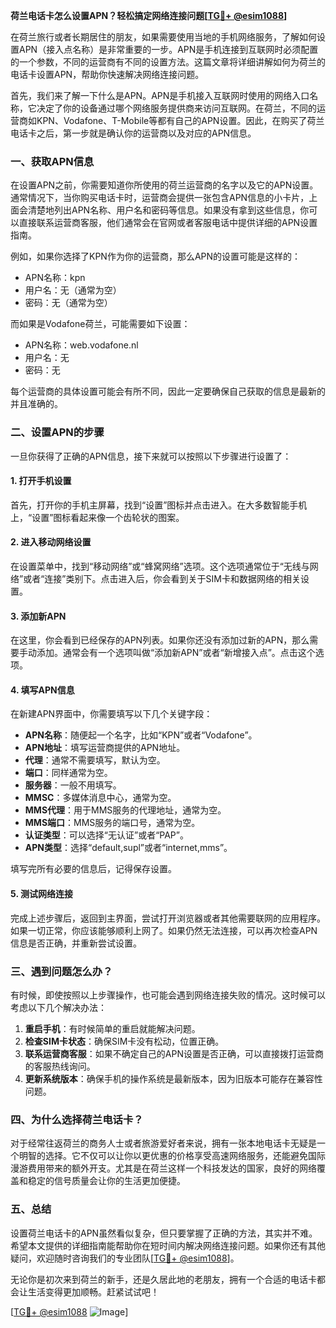 **荷兰电话卡怎么设置APN？轻松搞定网络连接问题[[TG💪+ @esim1088](https://t.me/s/esim1088)]**

在荷兰旅行或者长期居住的朋友，如果需要使用当地的手机网络服务，了解如何设置APN（接入点名称）是非常重要的一步。APN是手机连接到互联网时必须配置的一个参数，不同的运营商有不同的设置方法。这篇文章将详细讲解如何为荷兰的电话卡设置APN，帮助你快速解决网络连接问题。

首先，我们来了解一下什么是APN。APN是手机接入互联网时使用的网络入口名称，它决定了你的设备通过哪个网络服务提供商来访问互联网。在荷兰，不同的运营商如KPN、Vodafone、T-Mobile等都有自己的APN设置。因此，在购买了荷兰电话卡之后，第一步就是确认你的运营商以及对应的APN信息。

### **一、获取APN信息**
在设置APN之前，你需要知道你所使用的荷兰运营商的名字以及它的APN设置。通常情况下，当你购买电话卡时，运营商会提供一张包含APN信息的小卡片，上面会清楚地列出APN名称、用户名和密码等信息。如果没有拿到这些信息，你可以直接联系运营商客服，他们通常会在官网或者客服电话中提供详细的APN设置指南。

例如，如果你选择了KPN作为你的运营商，那么APN的设置可能是这样的：
- APN名称：kpn
- 用户名：无（通常为空）
- 密码：无（通常为空）

而如果是Vodafone荷兰，可能需要如下设置：
- APN名称：web.vodafone.nl
- 用户名：无
- 密码：无

每个运营商的具体设置可能会有所不同，因此一定要确保自己获取的信息是最新的并且准确的。

### **二、设置APN的步骤**
一旦你获得了正确的APN信息，接下来就可以按照以下步骤进行设置了：

#### **1. 打开手机设置**
首先，打开你的手机主屏幕，找到“设置”图标并点击进入。在大多数智能手机上，“设置”图标看起来像一个齿轮状的图案。

#### **2. 进入移动网络设置**
在设置菜单中，找到“移动网络”或“蜂窝网络”选项。这个选项通常位于“无线与网络”或者“连接”类别下。点击进入后，你会看到关于SIM卡和数据网络的相关设置。

#### **3. 添加新APN**
在这里，你会看到已经保存的APN列表。如果你还没有添加过新的APN，那么需要手动添加。通常会有一个选项叫做“添加新APN”或者“新增接入点”。点击这个选项。

#### **4. 填写APN信息**
在新建APN界面中，你需要填写以下几个关键字段：
- **APN名称**：随便起一个名字，比如“KPN”或者“Vodafone”。
- **APN地址**：填写运营商提供的APN地址。
- **代理**：通常不需要填写，默认为空。
- **端口**：同样通常为空。
- **服务器**：一般不用填写。
- **MMSC**：多媒体消息中心，通常为空。
- **MMS代理**：用于MMS服务的代理地址，通常为空。
- **MMS端口**：MMS服务的端口号，通常为空。
- **认证类型**：可以选择“无认证”或者“PAP”。
- **APN类型**：选择“default,supl”或者“internet,mms”。

填写完所有必要的信息后，记得保存设置。

#### **5. 测试网络连接**
完成上述步骤后，返回到主界面，尝试打开浏览器或者其他需要联网的应用程序。如果一切正常，你应该能够顺利上网了。如果仍然无法连接，可以再次检查APN信息是否正确，并重新尝试设置。

### **三、遇到问题怎么办？**
有时候，即使按照以上步骤操作，也可能会遇到网络连接失败的情况。这时候可以考虑以下几个解决办法：

1. **重启手机**：有时候简单的重启就能解决问题。
2. **检查SIM卡状态**：确保SIM卡没有松动，位置正确。
3. **联系运营商客服**：如果不确定自己的APN设置是否正确，可以直接拨打运营商的客服热线询问。
4. **更新系统版本**：确保手机的操作系统是最新版本，因为旧版本可能存在兼容性问题。

### **四、为什么选择荷兰电话卡？**
对于经常往返荷兰的商务人士或者旅游爱好者来说，拥有一张本地电话卡无疑是一个明智的选择。它不仅可以让你以更优惠的价格享受高速网络服务，还能避免国际漫游费用带来的额外开支。尤其是在荷兰这样一个科技发达的国家，良好的网络覆盖和稳定的信号质量会让你的生活更加便捷。

### **五、总结**
设置荷兰电话卡的APN虽然看似复杂，但只要掌握了正确的方法，其实并不难。希望本文提供的详细指南能帮助你在短时间内解决网络连接问题。如果你还有其他疑问，欢迎随时咨询我们的专业团队[[TG💪+ @esim1088](https://t.me/s/esim1088)]。

无论你是初次来到荷兰的新手，还是久居此地的老朋友，拥有一个合适的电话卡都会让生活变得更加顺畅。赶紧试试吧！

[[TG💪+ @esim1088](https://t.me/s/esim1088) ![Image](https://i.postimg.cc/4NQfJmqS/Snipaste-2025-05-13-00-14-12.png)]
